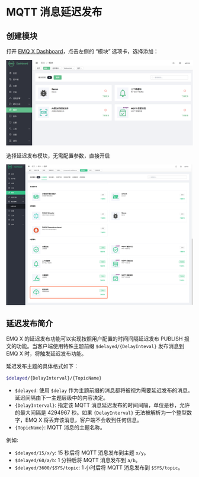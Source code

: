 # MQTT 消息延迟发布

## 创建模块

打开 [EMQ X Dashboard](http://127.0.0.1:18083/#/modules)，点击左侧的 “模块” 选项卡，选择添加：

![image-20200927213049265](../.gitbook/assets/modules.png)

选择延迟发布模块，无需配置参数，直接开启

![image-20200927213049265](../.gitbook/assets/delay_publish.png)

## 延迟发布简介

EMQ X 的延迟发布功能可以实现按照用户配置的时间间隔延迟发布 PUBLISH 报文的功能。当客户端使用特殊主题前缀 `$delayed/{DelayInteval}` 发布消息到 EMQ X 时，将触发延迟发布功能。

延迟发布主题的具体格式如下：

```bash
$delayed/{DelayInterval}/{TopicName}
```

* `$delayed`: 使用 `$delay` 作为主题前缀的消息都将被视为需要延迟发布的消息。延迟间隔由下一主题层级中的内容决定。
* `{DelayInterval}`: 指定该 MQTT 消息延迟发布的时间间隔，单位是秒，允许的最大间隔是 4294967 秒。如果 `{DelayInterval}` 无法被解析为一个整型数字，EMQ X 将丢弃该消息，客户端不会收到任何信息。
* `{TopicName}`: MQTT 消息的主题名称。

例如:

* `$delayed/15/x/y`: 15 秒后将 MQTT 消息发布到主题 `x/y`。
* `$delayed/60/a/b`: 1 分钟后将 MQTT 消息发布到 `a/b`。
* `$delayed/3600/$SYS/topic`: 1 小时后将 MQTT 消息发布到 `$SYS/topic`。

